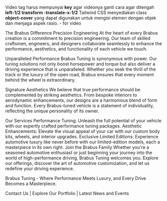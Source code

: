 Video tag harus mempunyai **key** agar videonya ganti
cara agar ditengah **left-1/2 transform -translate-x-1/2**
Tailwind CSS menyediakan class **object-cover** yang dapat digunakan untuk mengisi elemen dengan objek dan menjaga aspek rasio. - for video

The Brabus Difference
Precision Engineering
At the heart of every Brabus creation is a commitment to precision engineering. Our team of skilled craftsmen, engineers, and designers collaborate seamlessly to enhance the performance, aesthetics, and functionality of each vehicle we touch.

Unparalleled Performance
Brabus Tuning is synonymous with power. Our tuning solutions not only boost horsepower and torque but also deliver a driving experience that is unparalleled. Whether you seek the thrill of the track or the luxury of the open road, Brabus ensures that every moment behind the wheel is extraordinary.

Signature Aesthetics
We believe that true performance should be complemented by striking aesthetics. From bespoke interiors to aerodynamic enhancements, our designs are a harmonious blend of form and function. Every Brabus-tuned vehicle is a statement of individuality, reflecting the unique personality of its owner.

Our Services
Performance Tuning: Unleash the full potential of your vehicle with our expertly crafted performance tuning packages.
Aesthetic Enhancements: Elevate the visual appeal of your car with our custom body kits, wheels, and interior upgrades.
Exclusive Limited Editions: Experience automotive luxury like never before with our limited-edition models, each a masterpiece in its own right.
Join the Brabus Family
Whether you're a seasoned automotive enthusiast or just beginning your journey into the world of high-performance driving, Brabus Tuning welcomes you. Explore our offerings, discover the art of automotive customization, and let us redefine your driving experience.

Brabus Tuning - Where Performance Meets Luxury, and Every Drive Becomes a Masterpiece.

Contact Us | Explore Our Portfolio | Latest News and Events

